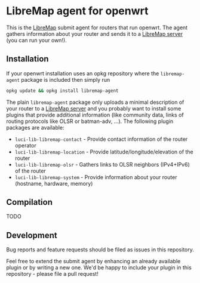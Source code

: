 # LibreMap agent for openwrt

This is the [LibreMap](http://libremap.net) submit agent for routers that run openwrt. The agent gathers information about your router and sends it to a [LibreMap server](https://github.com/libremap/libremap-api) (you can run your own!).

## Installation
If your openwrt installation uses an opkg repository where the `libremap-agent` package is included then simply run
```bash
opkg update && opkg install libremap-agent
```
The plain `libremap-agent` package only uploads a minimal description of your router to a [LibreMap server](https://github.com/libremap/libremap-api) and you probably want to install some plugins that provide additional information (like community data, links of routing protocols like OLSR or batman-adv, ...). The following plugin packages are available:
* `luci-lib-libremap-contact` - Provide contact information of the router operator
* `luci-lib-libremap-location` - Provide latitude/longitude/elevation of the router
* `luci-lib-libremap-olsr` - Gathers links to OLSR neighbors (IPv4+IPv6) of the router
* `luci-lib-libremap-system` - Provide information about your router (hostname, hardware, memory)

## Compilation
TODO

## Development
Bug reports and feature requests should be filed as issues in this repository.

Feel free to extend the submit agent by enhancing an already available plugin or by writing a new one. We'd be happy to include your plugin in this repository - please file a pull request!
